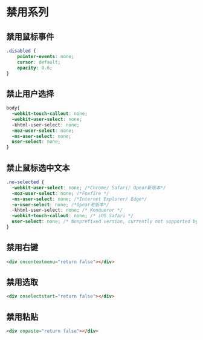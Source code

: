 # 禁用系列

## 禁用鼠标事件

```css
.disabled {
    pointer-events: none;
    cursor: default;
    opacity: 0.6;
}
```

## 禁止用户选择

```css
body{
  -webkit-touch-callout: none;
  -webkit-user-select: none;
  -khtml-user-select: none;
  -moz-user-select: none;
  -ms-user-select: none;
  user-select: none;
}
```

## 禁止鼠标选中文本

```css
.no-selected {
  -webkit-user-select: none; /*Chrome/ Safari/ Opear新版本*/
  -moz-user-select: none; /*Foxfire */
  -ms-user-select: none; /*Internet Explorer/ Edge*/
  -o-user-select: none; /*Opear老版本*/
  -khtml-user-select: none; /* Konqueror */
  -webkit-touch-callout: none; /* iOS Safari */
  user-select: none; /* Nonprefixed version, currently not supported by any browser */
}
```

## 禁用右键

```html
<div oncontextmenu="return false"></div>
```

## 禁用选取

```html
<div onselectstart="return false"></div>
```

## 禁用粘贴

```html
<div onpaste="return false"></div>
```
